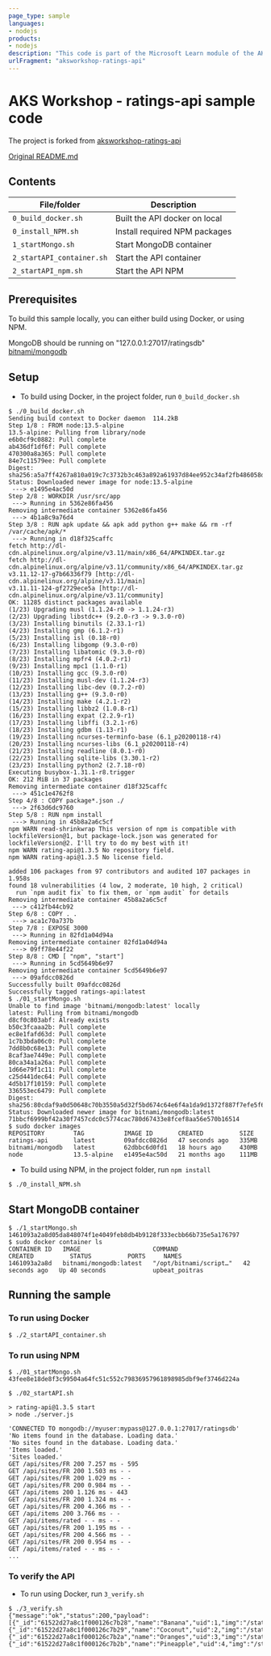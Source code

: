 ```yaml
---
page_type: sample
languages:
- nodejs
products:
- nodejs
description: "This code is part of the Microsoft Learn module of the AKS workshop. It provides the API for the ratings application. The API connects to a MongoDB to store and retrieve data."
urlFragment: "aksworkshop-ratings-api"
---
```


# AKS Workshop - ratings-api sample code

<!-- 
Guidelines on README format: https://review.docs.microsoft.com/help/onboard/admin/samples/concepts/readme-template?branch=master

Guidance on onboarding samples to docs.microsoft.com/samples: https://review.docs.microsoft.com/help/onboard/admin/samples/process/onboarding?branch=master

Taxonomies for products and languages: https://review.docs.microsoft.com/new-hope/information-architecture/metadata/taxonomies?branch=master
-->
The project is forked from [aksworkshop-ratings-api](https://github.com/MicrosoftDocs/mslearn-aks-workshop-ratings-api)


[Original README.md](README_orig.md)

## Contents

| File/folder               | Description                   |
|---------------------------|-------------------------------|
| `0_build_docker.sh`       | Built the API docker on local
| `0_install_NPM.sh`        | Install required NPM packages |
| `1_startMongo.sh`         | Start MongoDB container       |
| `2_startAPI_container.sh` | Start the API container       |
| `2_startAPI_npm.sh`       | Start the API NPM             |


## Prerequisites

To build this sample locally, you can either build using Docker, or using NPM.

MongoDB should be running on "127.0.0.1:27017/ratingsdb"
[bitnami/mongodb](https://hub.docker.com/r/bitnami/mongodb)


## Setup

- To build using Docker, in the project folder, run `0_build_docker.sh`
```shell
$ ./0_build_docker.sh
Sending build context to Docker daemon  114.2kB
Step 1/8 : FROM node:13.5-alpine
13.5-alpine: Pulling from library/node
e6b0cf9c0882: Pull complete 
ab436df1df6f: Pull complete 
470300a8a365: Pull complete 
84e7c11579ee: Pull complete 
Digest: sha256:a5a7ff4267a810a019c7c3732b3c463a892a61937d84ee952c34af2fb486058d
Status: Downloaded newer image for node:13.5-alpine
 ---> e1495e4ac50d
Step 2/8 : WORKDIR /usr/src/app
 ---> Running in 5362e86fa456
Removing intermediate container 5362e86fa456
 ---> 4b1a8c9a76d4
Step 3/8 : RUN apk update && apk add python g++ make && rm -rf /var/cache/apk/*
 ---> Running in d18f325caffc
fetch http://dl-cdn.alpinelinux.org/alpine/v3.11/main/x86_64/APKINDEX.tar.gz
fetch http://dl-cdn.alpinelinux.org/alpine/v3.11/community/x86_64/APKINDEX.tar.gz
v3.11.12-17-g7b66336f79 [http://dl-cdn.alpinelinux.org/alpine/v3.11/main]
v3.11.11-124-gf2729ece5a [http://dl-cdn.alpinelinux.org/alpine/v3.11/community]
OK: 11285 distinct packages available
(1/23) Upgrading musl (1.1.24-r0 -> 1.1.24-r3)
(2/23) Upgrading libstdc++ (9.2.0-r3 -> 9.3.0-r0)
(3/23) Installing binutils (2.33.1-r1)
(4/23) Installing gmp (6.1.2-r1)
(5/23) Installing isl (0.18-r0)
(6/23) Installing libgomp (9.3.0-r0)
(7/23) Installing libatomic (9.3.0-r0)
(8/23) Installing mpfr4 (4.0.2-r1)
(9/23) Installing mpc1 (1.1.0-r1)
(10/23) Installing gcc (9.3.0-r0)
(11/23) Installing musl-dev (1.1.24-r3)
(12/23) Installing libc-dev (0.7.2-r0)
(13/23) Installing g++ (9.3.0-r0)
(14/23) Installing make (4.2.1-r2)
(15/23) Installing libbz2 (1.0.8-r1)
(16/23) Installing expat (2.2.9-r1)
(17/23) Installing libffi (3.2.1-r6)
(18/23) Installing gdbm (1.13-r1)
(19/23) Installing ncurses-terminfo-base (6.1_p20200118-r4)
(20/23) Installing ncurses-libs (6.1_p20200118-r4)
(21/23) Installing readline (8.0.1-r0)
(22/23) Installing sqlite-libs (3.30.1-r2)
(23/23) Installing python2 (2.7.18-r0)
Executing busybox-1.31.1-r8.trigger
OK: 212 MiB in 37 packages
Removing intermediate container d18f325caffc
 ---> 451c1e4762f8
Step 4/8 : COPY package*.json ./
 ---> 2f63d6dc9760
Step 5/8 : RUN npm install
 ---> Running in 45b8a2a6c5cf
npm WARN read-shrinkwrap This version of npm is compatible with lockfileVersion@1, but package-lock.json was generated for lockfileVersion@2. I'll try to do my best with it!
npm WARN rating-api@1.3.5 No repository field.
npm WARN rating-api@1.3.5 No license field.

added 106 packages from 97 contributors and audited 107 packages in 1.958s
found 18 vulnerabilities (4 low, 2 moderate, 10 high, 2 critical)
  run `npm audit fix` to fix them, or `npm audit` for details
Removing intermediate container 45b8a2a6c5cf
 ---> c412fb44cb92
Step 6/8 : COPY . .
 ---> aca1c70a737b
Step 7/8 : EXPOSE 3000
 ---> Running in 82fd1a04d94a
Removing intermediate container 82fd1a04d94a
 ---> 09ff78e44f22
Step 8/8 : CMD [ "npm", "start"]
 ---> Running in 5cd5649b6e97
Removing intermediate container 5cd5649b6e97
 ---> 09afdcc0826d
Successfully built 09afdcc0826d
Successfully tagged ratings-api:latest
$ ./01_startMongo.sh 
Unable to find image 'bitnami/mongodb:latest' locally
latest: Pulling from bitnami/mongodb
d8cf0c803abf: Already exists 
b50c3fcaaa2b: Pull complete 
ec8e1fafd63d: Pull complete 
1c7b3bda06c0: Pull complete 
7dd8b0c68e13: Pull complete 
8caf3ae7449e: Pull complete 
80ca34a1a26a: Pull complete 
1d66e79f1c11: Pull complete 
c25d441dec64: Pull complete 
4d5b17f10159: Pull complete 
336553ec6479: Pull complete 
Digest: sha256:80cdaf9a0d50648c70b3550a5d32f5bd674c64e6f4a1da9d1372f887f7efe5f6
Status: Downloaded newer image for bitnami/mongodb:latest
71bbcf6999bf42a30f7457cdc0c5774cac780d67433e8fcef8aa56e570b16514
$ sudo docker images
REPOSITORY        TAG           IMAGE ID       CREATED          SIZE
ratings-api       latest        09afdcc0826d   47 seconds ago   335MB
bitnami/mongodb   latest        62dbbc6d0fd1   18 hours ago     430MB
node              13.5-alpine   e1495e4ac50d   21 months ago    111MB
```

- To build using NPM, in the project folder, run `npm install`
```shell
$ ./0_install_NPM.sh

```
## Start MongoDB container 
```shell
$ ./1_startMongo.sh 
1461093a2a8d05da848074f1e4049feb8db4b9128f333ecbb66b735e5a176797
$ sudo docker container ls
CONTAINER ID   IMAGE                    COMMAND                  CREATED          STATUS          PORTS     NAMES
1461093a2a8d   bitnami/mongodb:latest   "/opt/bitnami/script…"   42 seconds ago   Up 40 seconds             upbeat_poitras
```

## Running the sample

### To run using Docker
```shell
$ ./2_startAPI_container.sh

```
### To run using NPM
```shell
$ ./01_startMongo.sh 
43fee8e18de8f3c99504a64fc51c552c79836957961898985dbf9ef3746d224a

$ ./02_startAPI.sh

> rating-api@1.3.5 start
> node ./server.js

'CONNECTED TO mongodb://myuser:mypass@127.0.0.1:27017/ratingsdb'
'No items found in the database. Loading data.'
'No sites found in the database. Loading data.'
'Items loaded.'
'Sites loaded.'
GET /api/sites/FR 200 7.257 ms - 595
GET /api/sites/FR 200 1.503 ms - -
GET /api/sites/FR 200 1.029 ms - -
GET /api/sites/FR 200 0.984 ms - -
GET /api/items 200 1.126 ms - 443
GET /api/sites/FR 200 1.324 ms - -
GET /api/sites/FR 200 4.366 ms - -
GET /api/items 200 3.766 ms - -
GET /api/items/rated - - ms - -
GET /api/sites/FR 200 1.195 ms - -
GET /api/sites/FR 200 4.566 ms - -
GET /api/sites/FR 200 0.954 ms - -
GET /api/items/rated - - ms - -
...
```

### To verify the API
- To run using Docker, run `3_verify.sh`
```shell
$ ./3_verify.sh 
{"message":"ok","status":200,"payload":[{"_id":"61522d27a8c1f000126c7b28","name":"Banana","uid":1,"img":"/static/img/fruits/banana.jpeg"},{"_id":"61522d27a8c1f000126c7b29","name":"Coconut","uid":2,"img":"/static/img/fruits/coconut.jpeg"},{"_id":"61522d27a8c1f000126c7b2a","name":"Oranges","uid":3,"img":"/static/img/fruits/oranges.jpeg"},{"_id":"61522d27a8c1f000126c7b2b","name":"Pineapple","uid":4,"img":"/static/img/fruits/pineapple.jpeg"}]}
```
